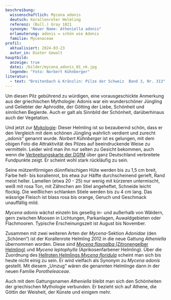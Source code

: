 ```yaml
---
beschreibung:
  wissenschaftlich: Mycena adonis
  deutsch: Korallenroter Helmling
  referenz: (Bull.) Gray 1821
  synonym: "Neuer Name: Atheniella adonis"
  erlaeuterung: adonis = schön wie Adonis
  familie: Mycenaceae
profil:
  aktualisiert: 2024-03-23
  autor_in: Dieter Gewalt
hauptbild:
  anzeige: true
  datei: /bilder/mycena_adonis_01_nk.jpg
  legende: "Foto: Norbert Kühnberger"
literatur:
  - text: "Breitenbach & Kränzlin: Pilze der Schweiz  Band 3, Nr. 313"
---
```

Um diesen Pilz gebührend zu würdigen, eine vorausgeschickte Anmerkung aus der griechischen Mythologie: Adonis war ein wunderschöner Jüngling und Geliebter der Aphrodite, der Götting der Liebe, Schönheit und sinnlichen Begierde. Auch er galt als Sinnbild der Schönheit, darüberhinaus auch der Vegetation.

Und jetzt zur [Mykologie](Mykologie "Glossar"): Dieser Helmling ist so bezaubernd schön, dass er den Vergleich mit dem schönen Jüngling wahrlich verdient und zurecht *„adonis“* genannt wurde. *Norbert Kühnberger* ist es gelungen, mit dem obigen Foto die Attraktivität des Pilzes auf beeindruckende Weise zu vermitteln. Leider wird man ihn nur selten zu Gesicht bekommen,
auch wenn die [Verbreitungskarte der DGfM](https://www.pilze-deutschland.de/organismen/atheniella-adonis-bull-redhead-moncalvo-vilgalys-desjardin-ba-perry-2012-1) über ganz Deutschland verbreitete Fundpunkte zeigt. Er scheint wohl stark rückläufig zu sein.

Seine mützenförmigen dünnfleischigen Hüte werden bis zu 1,5 cm breit, Farbe hell- bis korallenrot, bis etwa zur Hälfte durchscheinend gerieft, Rand meist heller. Lamellen (etwa 20 - 25) nur wenig mit kürzeren untermischt, weiß mit rosa Ton, mit Zähnchen am Stiel angeheftet, Schneide leicht flockig. Die weißlichen schlanken Stiele werden bis zu 4 cm lang. Das wässrige Fleisch ist blass rosa bis orange, Geruch und Geschmack unauffällig mild.

*Mycena adonis* wächst  einzeln bis gesellig in- und außerhalb von Wäldern, gern zwischen Moosen in Lichtungen, Parkanlagen, Auwaldgebieten oder Flachmooren. Typische Erscheinungszeit ist August bis November.

Zusammen mit zwei weiteren Arten der *Mycena*-Sektion *Adonidae* (den „Schönen“)  ist der Korallenrote Helmling 2012 in die neue Gattung *Atheniella* übernommen worden. Diese sind [*Mycena flavoalba* (Zitronengelber Helmling)](/pilze/mycena-flavoalba-gelbweißer-helmling) und *Mycena leptophylla* (Aprikosenfarbener Helmling). Über die Zuordnung des [Hellroten Helmlings *Mycena floridula*](/pilze/mycena-floridula-hellroter-helmling) scheint man sich bis heute nicht einig zu sein. Er wird vielfach als Synonym zu *Mycena adonis* gestellt. Mit diesem „Umzug“ wären die genannten Helmlinge dann in der neuen Familie *Porotheleaceae*.

Auch mit dem Gattungsnamen *Atheniella* bleibt man sich den Schönheiten der griechischen Mythologie verbunden. Er bezieht sich auf Athene, die Göttin der Weisheit, der Künste und einigem mehr.